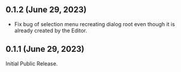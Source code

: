 ## 0.1.2 (June 29, 2023)

- Fix bug of selection menu recreating dialog root even though it is already created by the Editor.


## 0.1.1 (June 29, 2023)

Initial Public Release.
